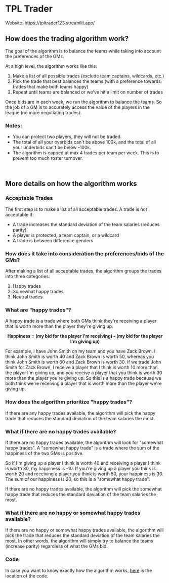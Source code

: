 # TPL Trader



Website: https://tpltrader123.streamlit.app/



## How does the trading algorithm work?
The goal of the algorithm is to balance the teams while taking into account the preferences of the GMs.

At a high level, the algorithm works like this:
1. Make a list of all possible trades (exclude team captains, wildcards, etc.)
2. Pick the trade that best balances the teams (with a preference towards trades that make both teams happy)
3. Repeat until teams are balanced or we've hit a limit on number of trades

Once bids are in each week, we run the algorithm to balance the teams. So the job of a GM is to accurately access the value of the players in the league (no more negotiating trades). 

### Notes:
- You can protect two players, they will not be traded.
- The total of all your overbids can't be above 100k, and the total of all your underbids can't be below -100k. 
- The algorithm is capped at max 4 trades per team per week. This is to prevent too much roster turnover.



<br>


## More details on how the algorithm works

### Acceptable Trades

The first step is to make a list of all acceptable trades. A trade is not acceptable if:
- A trade increases the standard deviation of the team salaries (reduces parity)
- A player is protected, a team captain, or a wildcard
- A trade is between difference genders

### How does it take into consideration the preferences/bids of the GMs?

After making a list of all acceptable trades, the algorithm groups the trades into three categories:
1. Happy trades
2. Somewhat happy trades
3. Neutral trades


### What are "happy trades"?

A happy trade is a trade where both GMs think they're receiving a player that is worth more than the player they're giving up. 

<p align="center">
  <b>
  Happiness = (my bid for the player I'm receiving) - (my bid for the player I'm giving up)
  </b>
</p>

For example, I have John Smith on my team and you have Zack Brown. I think John Smith is worth 40 and Zack Brown is worth 50, whereas you think John Smith is worth 60 and Zack Brown is worth 30. If we trade John Smith for Zack Brown, I receive a player that I think is worth 10 more than the player I'm giving up, and you receive a player that you think is worth 30 more than the player you're giving up. So this is a happy trade because we both think we're receiving a player that is worth more than the player we're giving up.


### How does the algorithm prioritize "happy trades"?

If there are any happy trades available, the algorithm will pick the happy trade that reduces the standard deviation of the team salaries the most.

### What if there are no happy trades available?

If there are no happy trades available, the algorithm will look for "somewhat happy trades". A "somewhat happy trade" is a trade where the sum of the happiness of the two GMs is positive. 

So if I'm giving up a player I think is worth 40 and receiving a player I think is worth 30, my happiness is -10. If you're giving up a player you think is worth 20 and receiving a player you think is worth 50, your happiness is 30. The sum of our happiness is 20, so this is a "somewhat happy trade".

If there are no happy trades available, the algorithm will pick the somewhat happy trade that reduces the standard deviation of the team salaries the most.

### What if there are no happy or somewhat happy trades available?

If there are no happy or somewhat happy trades available, the algorithm will pick the trade that reduces the standard deviation of the team salaries the most.
In other words, the algorithm will simply try to balance the teams (increase parity) regardless of what the GMs bid.



### Code
In case you want to know exactly how the algorithm works, [here](https://github.com/chriscremer/TPL/blob/main/streamlit_site/algo4.py) is the location of the code. 

<br>
<br>
<br>
<br>
<br>
<br>








